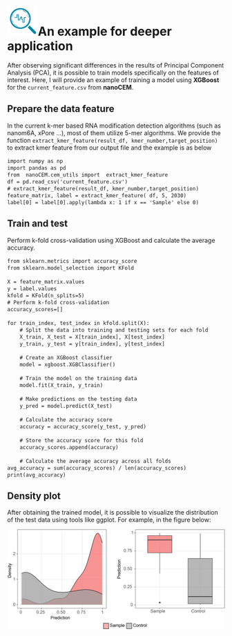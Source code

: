 # ![logo](logo_tiny.png "nanoCEM")An example for deeper application

After observing significant differences in the results of Principal Component Analysis (PCA), 
it is possible to train models specifically on the features of interest. Here, I will provide 
an example of training a model using **XGBoost** for the `current_feature.csv` from **nanoCEM**.

## Prepare the data feature

In the current k-mer based RNA modification detection algorithms (such as nanom6A, xPore ...), most of them utilize 5-mer algorithms. 
We provide the function `extract_kmer_feature(result_df, kmer_number,target_position)` to extract kmer feature from our output file and the example is as below

    import numpy as np
    import pandas as pd
    from  nanoCEM.cem_utils import  extract_kmer_feature
    df = pd.read_csv('current_feature.csv')
    # extract_kmer_feature(result_df, kmer_number,target_position)
    feature_matrix, label = extract_kmer_feature( df, 5, 2030)
    label[0] = label[0].apply(lambda x: 1 if x == 'Sample' else 0)

## Train and test
Perform k-fold cross-validation using XGBoost and calculate the average accuracy.


    from sklearn.metrics import accuracy_score
    from sklearn.model_selection import KFold

    X = feature_matrix.values
    y = label.values
    kfold = KFold(n_splits=5)
    # Perform k-fold cross-validation
    accuracy_scores=[]

    for train_index, test_index in kfold.split(X):
        # Split the data into training and testing sets for each fold
        X_train, X_test = X[train_index], X[test_index]
        y_train, y_test = y[train_index], y[test_index]
    
        # Create an XGBoost classifier
        model = xgboost.XGBClassifier()
    
        # Train the model on the training data
        model.fit(X_train, y_train)
    
        # Make predictions on the testing data
        y_pred = model.predict(X_test)
    
        # Calculate the accuracy score
        accuracy = accuracy_score(y_test, y_pred)
    
        # Store the accuracy score for this fold
        accuracy_scores.append(accuracy)
    
        # Calculate the average accuracy across all folds
    avg_accuracy = sum(accuracy_scores) / len(accuracy_scores)
    print(avg_accuracy)

## Density plot
After obtaining the trained model, it is possible to visualize the distribution of the test data using tools like ggplot.
For example, in the figure below:

![prediction](prediction.png "prediction")



    